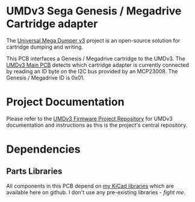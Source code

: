 # UMDv3 Sega Genesis / Megadrive Cartridge adapter
The [Universal Mega Dumper v3](https://github.com/db-electronics/UMDv3) project is an open-source solution for cartridge dumping and writing. 

This PCB interfaces a Genesis / Megadrive cartridge to the UMDv3. The [UMDv3 Main PCB](https://github.com/db-electronics/UMDv3-kicad) detects which cartridge adapter is currently connected by reading an ID byte on the I2C bus provided by an MCP23008. The Genesis / Megadrive ID is 0x01.

# Project Documentation
Please refer to the [UMDv3 Firmware Project Repository](https://github.com/db-electronics/UMDv3) for UMDv3 documentation and instructions as this is the project's central repository.

# Dependencies
## Parts Libraries
All components in this PCB depend on [my KiCad libraries](https://github.com/db-electronics/kicadlib) which are available here on github. I don't use any pre-existing libraries - *fight me*.
